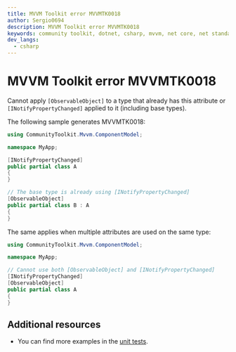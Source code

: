 ```yaml
---
title: MVVM Toolkit error MVVMTK0018
author: Sergio0694
description: MVVM Toolkit error MVVMTK0018
keywords: community toolkit, dotnet, csharp, mvvm, net core, net standard, source generators
dev_langs:
  - csharp
---
```


# MVVM Toolkit error MVVMTK0018

Cannot apply `[ObservableObject]` to a type that already has this attribute or `[INotifyPropertyChanged]` applied to it (including base types).

The following sample generates MVVMTK0018:

```csharp
using CommunityToolkit.Mvvm.ComponentModel;

namespace MyApp;

[INotifyPropertyChanged]
public partial class A
{
}

// The base type is already using [INotifyPropertyChanged]
[ObservableObject]
public partial class B : A
{
}
```

The same applies when multiple attributes are used on the same type:

```csharp
using CommunityToolkit.Mvvm.ComponentModel;

namespace MyApp;

// Cannot use both [ObservableObject] and [INotifyPropertyChanged]
[INotifyPropertyChanged]
[ObservableObject]
public partial class A
{
}
```

## Additional resources

- You can find more examples in the [unit tests](https://github.com/CommunityToolkit/dotnet/tree/main/tests/CommunityToolkit.Mvvm.SourceGenerators.UnitTests).
